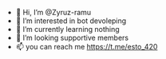 - 👋 Hi, I’m @Zyruz-ramu
- 👀 I’m interested in bot devoleping
- 🌱 I’m currently learning nothing
- 💞️ I’m looking supportive members
- 📫 you can reach me https://t.me/esto_420

<!---
Zyruz-ramu/Zyruz-ramu is a ✨ special ✨ repository because its `README.md` (this file) appears on your GitHub profile.
You can click the Preview link to take a look at your changes.
--->
